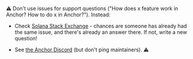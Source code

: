 ⚠️ Don't use issues for support questions ("How does x feature work in Anchor? How to do x in Anchor?"). Instead: 

 - Check [Solana Stack Exchange](https://solana.stackexchange.com/) - chances are someone has already had the same issue, and there's already an answer there. If not, write a new question! 

 - See [the Anchor Discord](https://discord.gg/NHHGSXAnXk) (but don't ping maintainers). ⚠
